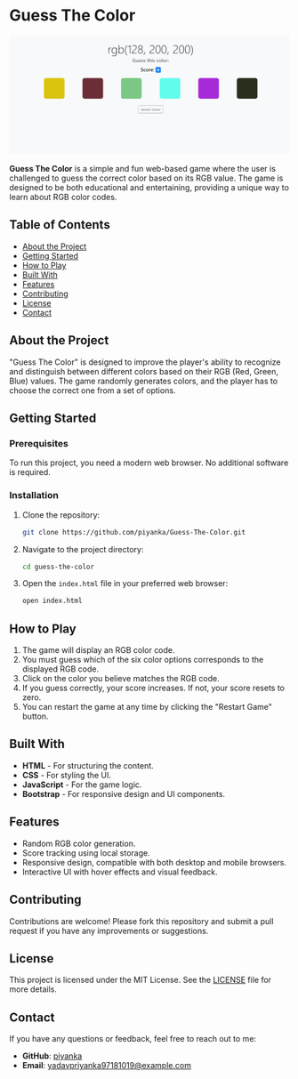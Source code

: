 # Guess The Color

![Project Preview](colorGame.png)

**Guess The Color** is a simple and fun web-based game where the user is challenged to guess the correct color based on its RGB value. The game is designed to be both educational and entertaining, providing a unique way to learn about RGB color codes.

## Table of Contents

- [About the Project](#about-the-project)
- [Getting Started](#getting-started)
- [How to Play](#how-to-play)
- [Built With](#built-with)
- [Features](#features)
- [Contributing](#contributing)
- [License](#license)
- [Contact](#contact)

## About the Project

"Guess The Color" is designed to improve the player's ability to recognize and distinguish between different colors based on their RGB (Red, Green, Blue) values. The game randomly generates colors, and the player has to choose the correct one from a set of options.

## Getting Started

### Prerequisites

To run this project, you need a modern web browser. No additional software is required.

### Installation

1. Clone the repository:
    ```bash
    git clone https://github.com/piyanka/Guess-The-Color.git
    ```
2. Navigate to the project directory:
    ```bash
    cd guess-the-color
    ```
3. Open the `index.html` file in your preferred web browser:
    ```bash
    open index.html
    ```

## How to Play

1. The game will display an RGB color code.
2. You must guess which of the six color options corresponds to the displayed RGB code.
3. Click on the color you believe matches the RGB code.
4. If you guess correctly, your score increases. If not, your score resets to zero.
5. You can restart the game at any time by clicking the "Restart Game" button.

## Built With

- **HTML** - For structuring the content.
- **CSS** - For styling the UI.
- **JavaScript** - For the game logic.
- **Bootstrap** - For responsive design and UI components.

## Features

- Random RGB color generation.
- Score tracking using local storage.
- Responsive design, compatible with both desktop and mobile browsers.
- Interactive UI with hover effects and visual feedback.

## Contributing

Contributions are welcome! Please fork this repository and submit a pull request if you have any improvements or suggestions.

## License

This project is licensed under the MIT License. See the [LICENSE](LICENSE) file for more details.

## Contact

If you have any questions or feedback, feel free to reach out to me:

- **GitHub**: [piyanka](https://github.com/piyanka)
- **Email**: yadavpriyanka97181019@example.com
